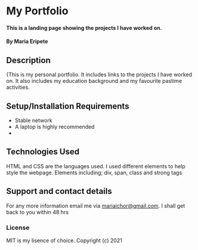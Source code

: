 
# My Portfolio
#### This is a landing page showing the projects I have worked on.
#### By Maria Eripete
## Description
{This is my personal portfolio. It includes links to the projects I have worked on. It also includes my education background and my favourite pastime activities. 
## Setup/Installation Requirements
* Stable network
* A laptop is highly recommended
* 


## Technologies Used
HTML and CSS are the languages used. I used different elements to help style the webpage. Elements including; div, span, class and strong tags
## Support and contact details
For any more information email me via mariaichor@gmail.com. I shall get back to you within 48 hrs
### License
MIT is my lisence of choice. 
Copyright (c) 2021 
  